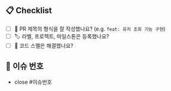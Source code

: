 ## 📋 Checklist

- [ ] 🔀 PR 제목의 형식을 잘 작성했나요? (e.g. `feat: 유저 조회 기능 구현`)
- [ ] 🏷️ 라벨, 프로젝트, 마일스톤은 등록했나요?
- [ ] 🧹 코드 스멜은 해결했나요?

## 🧩 이슈 번호 <!-- 이슈 번호를 작성해주세요 ex) #11 -->

- close #이슈번호

